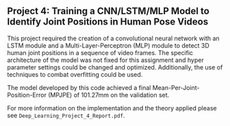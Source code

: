 ## Project 4: Training a CNN/LSTM/MLP Model to Identify Joint Positions in Human Pose Videos

This project required the creation of a convolutional neural network with an LSTM module and a Multi-Layer-Perceptron (MLP) module to detect 3D human joint positions in a sequence of video frames. The specific architecture of the model was not fixed for this assignment and hyper parameter settings could be changed and optimized. Additionally, the use of techniques to combat overfitting could be used.

The model developed by this code achieved a final Mean-Per-Joint-Position-Error (MPJPE) of 101.27mm on the validation set.

For more information on the implementation and the theory applied please see ```Deep_Learning_Project_4_Report.pdf```.
